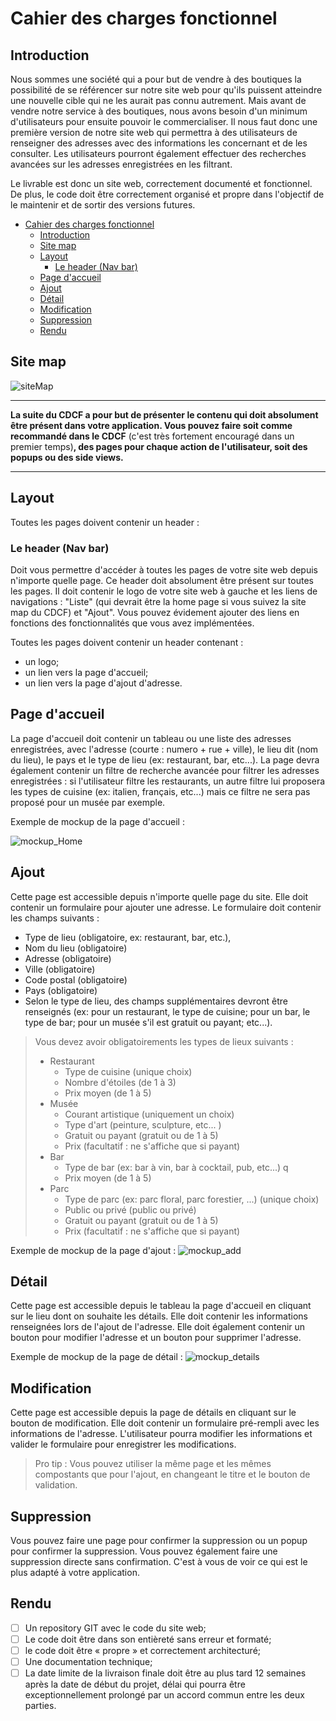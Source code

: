 # Cahier des charges fonctionnel

## Introduction

Nous sommes une société qui a pour but de vendre à des boutiques la possibilité de se référencer sur notre site web pour
qu'ils puissent atteindre une nouvelle cible qui ne les aurait pas connu autrement. Mais avant de vendre notre
service à des boutiques, nous avons besoin d'un minimum d'utilisateurs pour ensuite pouvoir le commercialiser. Il nous
faut donc une première version de notre site web qui permettra à des utilisateurs de renseigner des adresses avec des
informations les concernant et de les consulter. Les utilisateurs pourront également effectuer des recherches avancées
sur les adresses enregistrées en les filtrant.

Le livrable est donc un site web, correctement documenté et fonctionnel. De plus, le code doit être correctement
organisé et propre dans l'objectif de le maintenir et de sortir des versions futures.

- [Cahier des charges fonctionnel](#cahier-des-charges-fonctionnel)
  - [Introduction](#introduction)
  - [Site map](#site-map)
  - [Layout](#layout)
    - [Le header (Nav bar)](#le-header-nav-bar)
  - [Page d'accueil](#page-daccueil)
  - [Ajout](#ajout)
  - [Détail](#détail)
  - [Modification](#modification)
  - [Suppression](#suppression)
  - [Rendu](#rendu)

## Site map

![siteMap](./images/CDCF/siteMap.png)


---

**La suite du CDCF a pour but de présenter le contenu qui doit absolument être présent dans votre application. Vous
pouvez faire soit comme recommandé dans le CDCF** (c'est très fortement encouragé dans un premier temps)**, des pages
pour chaque action de l'utilisateur, soit des popups ou des side views.**

---

## Layout

Toutes les pages doivent contenir un header :

### Le header (Nav bar)
Doit vous permettre d'accéder à toutes les pages de votre site web depuis n'importe quelle page. Ce header doit absolument être présent sur toutes les pages. Il doit contenir le logo de votre site web à gauche et les liens de navigations : "Liste" (qui devrait être la home page si vous suivez la site map du CDCF) et "Ajout". Vous pouvez évidement ajouter des liens en fonctions des fonctionnalités que vous avez implémentées.

Toutes les pages doivent contenir un header contenant :

- un logo;
- un lien vers la page d'accueil;
- un lien vers la page d'ajout d'adresse.

## Page d'accueil

La page d'accueil doit contenir un tableau ou une liste des adresses enregistrées, avec l'adresse (courte : numero +
rue + ville), le lieu dit (nom du lieu), le pays et le type de lieu (ex: restaurant, bar, etc...). La page devra
également contenir un filtre de recherche avancée pour filtrer les adresses enregistrées : si l'utilisateur filtre les
restaurants, un autre filtre lui proposera les types de cuisine (ex: italien, français, etc...) mais ce filtre ne sera
pas proposé pour un musée par exemple.

Exemple de mockup de la page d'accueil :

![mockup_Home](./images/CDCF/mockup1.png)

## Ajout

Cette page est accessible depuis n'importe quelle page du site. Elle doit contenir un formulaire pour ajouter une
adresse. Le formulaire doit contenir les champs suivants :

- Type de lieu (obligatoire, ex: restaurant, bar, etc.),
- Nom du lieu (obligatoire)
- Adresse (obligatoire)
- Ville (obligatoire)
- Code postal (obligatoire)
- Pays (obligatoire)
- Selon le type de lieu, des champs supplémentaires devront être renseignés (ex: pour un restaurant, le type de cuisine;
  pour un bar, le type de bar; pour un musée s'il est gratuit ou payant; etc...).

> Vous devez avoir obligatoirements les types de lieux suivants : 
> - Restaurant
>   - Type de cuisine (unique choix)
>   - Nombre d'étoiles (de 1 à 3)
>   - Prix moyen (de 1 à 5)
> - Musée
>   - Courant artistique (uniquement un choix)
>   - Type d'art (peinture, sculpture, etc... )
>   - Gratuit ou payant (gratuit ou de 1 à 5)
>   - Prix (facultatif : ne s'affiche que si payant)
> - Bar
>   - Type de bar (ex: bar à vin, bar à cocktail, pub, etc...) q
>   - Prix moyen (de 1 à 5)
> - Parc
>   - Type de parc (ex: parc floral, parc forestier, ...) (unique choix)
>   - Public ou privé (public ou privé)
>   - Gratuit ou payant (gratuit ou de 1 à 5)
>   - Prix (facultatif : ne s'affiche que si payant)

Exemple de mockup de la page d'ajout :
![mockup_add](./images/CDCF/mockup2.png)

## Détail

Cette page est accessible depuis le tableau la page d'accueil en cliquant sur le lieu dont on souhaite les détails. Elle
doit contenir les informations renseignées lors de l'ajout de l'adresse. Elle doit également contenir un bouton pour
modifier l'adresse et un bouton pour supprimer l'adresse.

Exemple de mockup de la page de détail :
![mockup_details](./images/CDCF/mockup3.png)

## Modification

Cette page est accessible depuis la page de détails en cliquant sur le bouton de modification. Elle doit contenir un
formulaire pré-rempli avec les informations de l'adresse. L'utilisateur pourra modifier les informations et valider le
formulaire pour enregistrer les modifications.

> Pro tip : Vous pouvez utiliser la même page et les mêmes compostants que pour l'ajout, en changeant le titre et le
> bouton de validation.

## Suppression

Vous pouvez faire une page pour confirmer la suppression ou un popup pour confirmer la suppression. Vous pouvez
également faire une suppression directe sans confirmation. C'est à vous de voir ce qui est le plus adapté à votre
application.

## Rendu

- [ ] Un repository GIT avec le code du site web;
- [ ] Le code doit être dans son entièreté sans erreur et formaté;
- [ ] le code doit être « propre » et correctement architecturé;
- [ ] Une documentation technique;
- [ ] La date limite de la livraison finale doit être au plus tard 12 semaines après la date de début du projet, délai
  qui pourra être exceptionnellement prolongé par un accord commun entre les deux parties.
